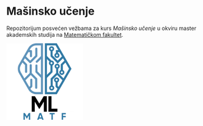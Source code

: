 # Mašinsko učenje
Repozitorijum posvećen vežbama za kurs *Mašinsko učenje* u okviru master akademskih studija na [Matematičkom fakultet](http://www.matf.bg.ac.rs/).

<img height="200px" alt='logo' src="logo.png">
